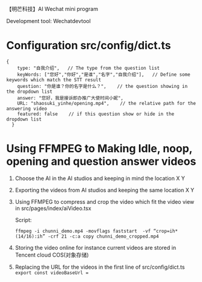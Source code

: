 【明芒科技】AI  Wechat mini program

Development tool: Wechatdevtool

# Configuration src/config/dict.ts
```
{
    type: "自我介绍",   // The type from the question list
    keyWords: ["您好","你好","是谁","名字","自我介绍"],   // Define some keywords which match the STT result
    question: "你是谁？你的名字是什么？",    // the question showing in the dropdown list
    answer: "您好，我是接诉即办推广大使时间小妮",
    URL: "shaosuki_yinhe/opening.mp4",    // the relative path for the answering video
    featured: false    // if this question show or hide in the dropdown list
  }
```

# Using FFMPEG to Making Idle, noop, opening and question answer videos
  1. Choose the AI in the AI studios and keeping in mind the location X Y
  2. Exporting the videos from AI studios and keeping the same location X Y
  3. Using FFMPEG to compress and crop the video which fit the video view in src/pages/index/aiVideo.tsx
  
      Script: 
      ```
      ffmpeg -i chunni_demo.mp4 -movflags faststart  -vf “crop=ih*(14/16):ih” -crf 21 -c:a copy chunni_demo_cropped.mp4
      ```
  4. Storing the video online for instance current videos are stored in Tencent cloud COS(对象存储)
  5. Replacing the URL for the videos in the first line of src/config/dict.ts 
    ```
    export const videoBaseUrl =
    ```


